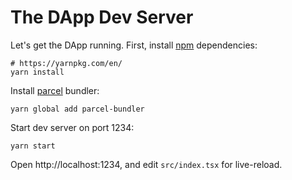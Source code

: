 # The DApp Dev Server

Let's get the DApp running. First, install [npm](https://www.npmjs.com/) dependencies:

```
# https://yarnpkg.com/en/
yarn install
```

Install [parcel](https://parceljs.org/getting_started.html) bundler:

```
yarn global add parcel-bundler
```

Start dev server on port 1234:

```
yarn start
```

Open http://localhost:1234, and edit `src/index.tsx` for live-reload.

